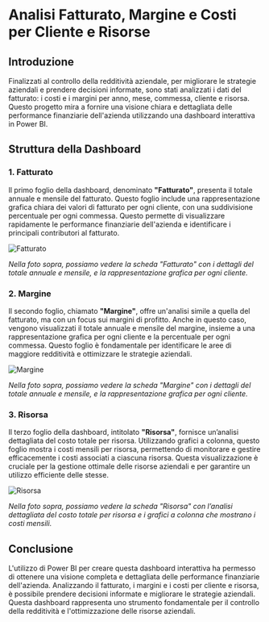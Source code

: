 # Analisi Fatturato, Margine e Costi per Cliente e Risorse

## Introduzione

Finalizzati al controllo della redditività aziendale, per migliorare le strategie aziendali e prendere decisioni informate, sono stati analizzati i dati del fatturato: i costi e i margini per anno, mese, commessa, cliente e risorsa. Questo progetto mira a fornire una visione chiara e dettagliata delle performance finanziarie dell'azienda utilizzando una dashboard interattiva in Power BI.

## Struttura della Dashboard

### 1. Fatturato

Il primo foglio della dashboard, denominato **"Fatturato"**, presenta il totale annuale e mensile del fatturato. Questo foglio include una rappresentazione grafica chiara dei valori di fatturato per ogni cliente, con una suddivisione percentuale per ogni commessa. Questo permette di visualizzare rapidamente le performance finanziarie dell'azienda e identificare i principali contributori al fatturato.

![Fatturato](images/Fatturato.png)

*Nella foto sopra, possiamo vedere la scheda "Fatturato" con i dettagli del totale annuale e mensile, e la rappresentazione grafica per ogni cliente.*

### 2. Margine

Il secondo foglio, chiamato **"Margine"**, offre un'analisi simile a quella del fatturato, ma con un focus sui margini di profitto. Anche in questo caso, vengono visualizzati il totale annuale e mensile del margine, insieme a una rappresentazione grafica per ogni cliente e la percentuale per ogni commessa. Questo foglio è fondamentale per identificare le aree di maggiore redditività e ottimizzare le strategie aziendali.

![Margine](images/Margine.png)

*Nella foto sopra, possiamo vedere la scheda "Margine" con i dettagli del totale annuale e mensile, e la rappresentazione grafica per ogni cliente.*

### 3. Risorsa

Il terzo foglio della dashboard, intitolato **"Risorsa"**, fornisce un’analisi dettagliata del costo totale per risorsa. Utilizzando grafici a colonna, questo foglio mostra i costi mensili per risorsa, permettendo di monitorare e gestire efficacemente i costi associati a ciascuna risorsa. Questa visualizzazione è cruciale per la gestione ottimale delle risorse aziendali e per garantire un utilizzo efficiente delle stesse.

![Risorsa](images/Risorsa.png)

*Nella foto sopra, possiamo vedere la scheda "Risorsa" con l’analisi dettagliata del costo totale per risorsa e i grafici a colonna che mostrano i costi mensili.*

## Conclusione

L'utilizzo di Power BI per creare questa dashboard interattiva ha permesso di ottenere una visione completa e dettagliata delle performance finanziarie dell'azienda. Analizzando il fatturato, i margini e i costi per cliente e risorsa, è possibile prendere decisioni informate e migliorare le strategie aziendali. Questa dashboard rappresenta uno strumento fondamentale per il controllo della redditività e l'ottimizzazione delle risorse aziendali.
